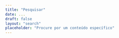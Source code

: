 ```yaml
---
title: "Pesquisar"
date: ...
draft: false
layout: "search"
placeholder: "Procure por um conteúdo específico"
---
```

